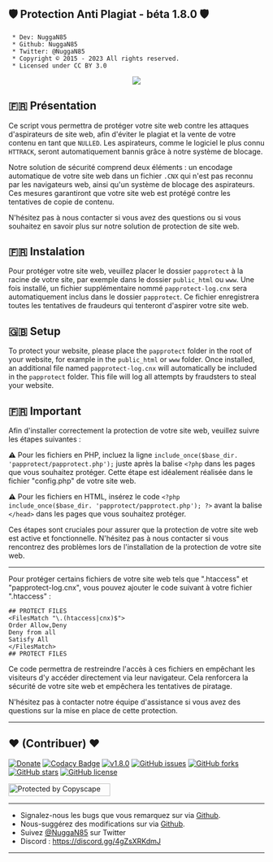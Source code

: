 ## 🛡️ Protection Anti Plagiat - béta 1.8.0 🛡️

```
 * Dev: NuggaN85
 * Github: NuggaN85
 * Twitter: @NuggaN85
 * Copyright © 2015 - 2023 All rights reserved.
 * Licensed under CC BY 3.0
```

<div style="text-align:center"><img src ="https://external-content.duckduckgo.com/iu/?u=https%3A%2F%2Fwww.fidelizarte.pt%2Fblog%2Fwp-content%2Fuploads%2F2019%2F09%2F1_1-1024x561.png&f=1&nofb=1&ipt=df1e87f6a3b8113e33f15c4caaa78c0c30d8160ea2c93d09ca1bd5fee5c866a7&ipo=images" /></div>

## <strong>🇫🇷</strong> Présentation

Ce script vous permettra de protéger votre site web contre les attaques d'aspirateurs de site web, afin d'éviter le plagiat et la vente de votre contenu en tant que `NULLED`. Les aspirateurs, comme le logiciel le plus connu `HTTRACK`, seront automatiquement bannis grâce à notre système de blocage.

Notre solution de sécurité comprend deux éléments : un encodage automatique de votre site web dans un fichier `.CNX` qui n'est pas reconnu par les navigateurs web, ainsi qu'un système de blocage des aspirateurs. Ces mesures garantiront que votre site web est protégé contre les tentatives de copie de contenu.

N'hésitez pas à nous contacter si vous avez des questions ou si vous souhaitez en savoir plus sur notre solution de protection de site web.

## <strong>🇫🇷</strong> Instalation

Pour protéger votre site web, veuillez placer le dossier `papprotect` à la racine de votre site, par exemple dans le dossier `public_html` ou `www`. Une fois installé, un fichier supplémentaire nommé `papprotect-log.cnx` sera automatiquement inclus dans le dossier `papprotect`. Ce fichier enregistrera toutes les tentatives de fraudeurs qui tenteront d'aspirer votre site web.

## <strong>🇬🇧</strong> Setup

To protect your website, please place the `papprotect` folder in the root of your website, for example in the `public_html` or `www` folder. Once installed, an additional file named `papprotect-log.cnx` will automatically be included in the `papprotect` folder. This file will log all attempts by fraudsters to steal your website.

## <strong>🇫🇷</strong> Important

Afin d'installer correctement la protection de votre site web, veuillez suivre les étapes suivantes :

<strong>⚠️</strong>
Pour les fichiers en PHP, incluez la ligne `include_once($base_dir. 'papprotect/papprotect.php');` juste après la balise `<?php` dans les pages que vous souhaitez protéger. Cette étape est idéalement réalisée dans le fichier "config.php" de votre site web.

<strong>⚠️</strong>
Pour les fichiers en HTML, insérez le code `<?php include_once($base_dir. 'papprotect/papprotect.php'); ?>` avant la balise `</head>` dans les pages que vous souhaitez protéger.

Ces étapes sont cruciales pour assurer que la protection de votre site web est active et fonctionnelle. N'hésitez pas à nous contacter si vous rencontrez des problèmes lors de l'installation de la protection de votre site web.

--------------------------------------------------------------------------------------------------------------------------------------

Pour protéger certains fichiers de votre site web tels que ".htaccess" et "papprotect-log.cnx", vous pouvez ajouter le code suivant à votre fichier ".htaccess" :

```
## PROTECT FILES
<FilesMatch "\.(htaccess|cnx)$">
Order Allow,Deny
Deny from all
Satisfy All
</FilesMatch>
## PROTECT FILES
```

Ce code permettra de restreindre l'accès à ces fichiers en empêchant les visiteurs d'y accéder directement via leur navigateur. Cela renforcera la sécurité de votre site web et empêchera les tentatives de piratage.

N'hésitez pas à contacter notre équipe d'assistance si vous avez des questions sur la mise en place de cette protection.

--------------------------------------------------------------------------------------------------------------------------------------

## <strong>❤️</strong> (Contribuer) <strong>❤️</strong>

[![Donate](https://img.shields.io/badge/paypal-donate-yellow.svg?style=flat)](https://www.paypal.me/nuggan85) [![Codacy Badge](https://api.codacy.com/project/badge/Grade/3319a02c269049cfa8720f3b7c408046)](https://app.codacy.com/gh/NuggaN85/Protection-Anti-Plagiat/commits?bid=14837328) [![v1.8.0](http://img.shields.io/badge/zip-v1.8.0-blue.svg)](https://github.com/NuggaN85/Protection-Anti-Plagiat/archive/master.zip) [![GitHub issues](https://img.shields.io/github/issues/NuggaN85/Protection-Anti-Plagiat)](https://github.com/NuggaN85/Protection-Anti-Plagiat/issues) [![GitHub forks](https://img.shields.io/github/forks/NuggaN85/Protection-Anti-Plagiat)](https://github.com/NuggaN85/Protection-Anti-Plagiat/network) [![GitHub stars](https://img.shields.io/github/stars/NuggaN85/Protection-Anti-Plagiat)](https://github.com/NuggaN85/Protection-Anti-Plagiat/stargazers) [![GitHub license](https://img.shields.io/github/license/NuggaN85/Protection-Anti-Plagiat)](https://github.com/NuggaN85/Protection-Anti-Plagiat)

<a target="_blank" href="http://www.copyscape.com/"><img src="http://banners.copyscape.com/img/copyscape-banner-white-200x25.png" width="200" height="25" border="0" alt="Protected by Copyscape" title="Protected by Copyscape Plagiarism Checker - Do not copy content from this page." /></a>

--------------------------------------------------------------------------------------------------------------------------------------

- Signalez-nous les bugs que vous remarquez sur via [Github](https://github.com/NuggaN85/Protection-Anti-Plagiat/issues/1).
- Nous-suggérez des modifications sur via [Github](https://github.com/NuggaN85/Protection-Anti-Plagiat/issues/2).
- Suivez [@NuggaN85](https://twitter.com/NuggaN85) sur Twitter
- Discord : https://discord.gg/4gZsXRKdmJ

--------------------------------------------------------------------------------------------------------------------------------------

